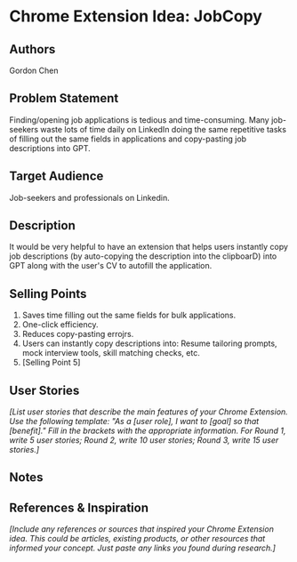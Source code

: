 # Chrome Extension Idea: JobCopy

## Authors

Gordon Chen

## Problem Statement

Finding/opening job applications is tedious and time-consuming. Many job-seekers waste lots of time daily on LinkedIn doing the same repetitive tasks of filling out the same fields in applications and copy-pasting job descriptions into GPT. 

## Target Audience

Job-seekers and professionals on Linkedin.

## Description

It would be very helpful to have an extension that helps users instantly copy job descriptions (by auto-copying the description into the clipboarD) into GPT along with the user's CV to autofill the application. 
## Selling Points

1. Saves time filling out the same fields for bulk applications.
2. One-click efficiency. 
3. Reduces copy-pasting errojrs.
4. Users can instantly copy descriptions into: Resume tailoring prompts, mock interview tools, skill matching checks, etc. 
5. [Selling Point 5]

## User Stories

_[List user stories that describe the main features of your Chrome Extension. Use the following template: "As a [user role], I want to [goal] so that [benefit]." Fill in the brackets with the appropriate information. For Round 1, write 5 user stories; Round 2, write 10 user stories; Round 3, write 15 user stories.]_

## Notes

## References & Inspiration

_[Include any references or sources that inspired your Chrome Extension idea. This could be articles, existing products, or other resources that informed your concept. Just paste any links you found during research.]_
